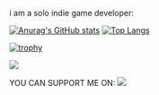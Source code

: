 i am a solo indie game developer:

[![Anurag's GitHub stats](https://github-readme-stats.vercel.app/api?username=Outseet&show_icons=true&theme=tokyonight)](https://github.com/Outseet?tab=repositories)
[![Top Langs](https://github-readme-stats.vercel.app/api/top-langs/?username=Outseet&show_icons=true&theme=tokyonight)](https://github.com/Outseet?tab=repositories)

[![trophy](https://github-profile-trophy.vercel.app/?username=Outseet&theme=onedark)](https://github.com/Outseet?tab=repositories)


[![](https://visitcount.itsvg.in/api?id=Outseet&label=Profile%20Views&color=0&icon=5&pretty=false)](https://visitcount.itsvg.in)

YOU CAN SUPPORT ME ON:
 [<img src="https://storage.ko-fi.com/cdn/brandasset/kofi_button_blue.png">](https://ko-fi.com/outseet) 

